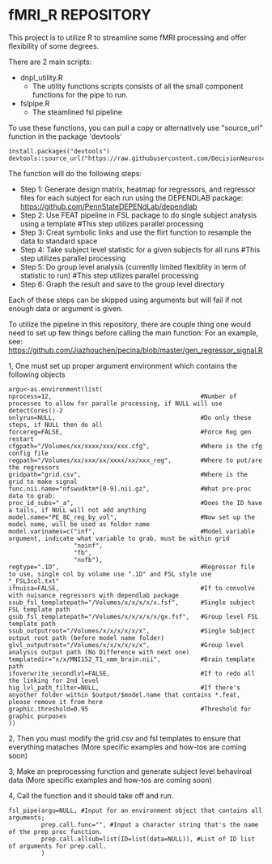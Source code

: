 # fMRI_R REPOSITORY

This project is to utilize R to streamline some fMRI processing and offer flexibility of some degrees.

There are 2 main scripts:
  - dnpl_utility.R
      - The utility functions scripts consists of all the small component functions for the pipe to run. 
  - fslpipe.R
      - The steamlined fsl pipeline

To use these functions, you can pull a copy or alternatively use "source_url" function in the package 'devtools'
```
install.packages("devtools")
devtools::source_url("https://raw.githubusercontent.com/DecisionNeurosciencePsychopathology/fMRI_R/master/dnpl_utility.R")
```

The function will do the following steps:
- Step 1: Generate design matrix, heatmap for regressors, and regressor files for each subject for each run using the DEPENDLAB package: https://github.com/PennStateDEPENdLab/dependlab
- Step 2: Use FEAT pipeline in FSL package to do single subject analysis using a template #This step utilizes parallel processing
- Step 3: Creat symbolic links and use the flirt function to resample the data to standard space
- Step 4: Take subject level statistic for a given subjects for all runs #This step utilizes parallel processing
- Step 5: Do group level analysis (currently limited flexiblity in term of statistic to run)  #This step utilizes parallel processing
- Step 6: Graph the result and save to the group level directory 

Each of these steps can be skipped using arguments but will fail if not enough data or argument is given. 

To utilize the pipeline in this repository, there are couple thing one would need to set up few things before calling the main function:
For an example, see: https://github.com/Jiazhouchen/pecina/blob/master/gen_regressor_signal.R

1, One must set up proper argument environment which contains the following objects
```
argu<-as.environment(list(
nprocess=12,                                         #Number of processes to allow for paralle processing, if NULL will use detectCores()-2
onlyrun=NULL,                                        #Do only these steps, if NULL then do all
forcereg=FALSE,                                      #Force Reg gen restart
cfgpath="/Volumes/xx/xxxx/xxx/xxx.cfg",              #Where is the cfg config file
regpath="/Volumes/xx/xxx/xx/xxxx/xx/xxx_reg",        #Where to put/are the regressors 
gridpath="grid.csv",                                 #Where is the grid to make signal
func.nii.name="nfswudktm*[0-9].nii.gz",              #What pre-proc data to grab:
proc_id_subs="_a",                                   #Does the ID have a tails, if NULL will not add anything
model.name="PE_8C_reg_by_vol",                       #Now set up the model name, will be used as folder name
model.varinames=c("inf",                             #Model variable argument, indicate what variable to grab, must be within grid
                  "noinf",
                  "fb",
                  "nofb"),
regtype=".1D",                                       #Regressor file to use, single col by volume use ".1D" and FSL style use "_FSL3col.txt"
ifnuisa=FALSE,                                       #If to convolve with nuisance regressors with dependlab package
ssub_fsl_templatepath="/Volumes/x/x/x/x/x.fsf",      #Single subject FSL template path
gsub_fsl_templatepath="/Volumes/x/x/x/x/x/gx.fsf",   #Group level FSL template path
ssub_outputroot="/Volumes/x/x/x/x/x/x",              #Single Subject output root path (before model name folder)
glvl_outputroot="/Volumes/x/x/x/x/x/x",              #Group level analysis output path (No Difference with next one)
templatedir="x/x/MNI152_T1_xmm_brain.nii",           #Brain template path
ifoverwrite_secondlvl=FALSE,                         #If to redo all the linking for 2nd level
hig_lvl_path_filter=NULL,                            #If there's anyother folder within $output/$model.name that contains *.feat, please remove it from here
graphic.threshold=0.95                               #Threshold for graphic purposes
))
```
2, Then you must modify the grid.csv and fsl templates to ensure that everything mataches
(More specific examples and how-tos are coming soon)

3, Make an preprocessing function and generate subject level behaviroal data
(More specific examples and how-tos are coming soon)

4, Call the function and it should take off and run. 
```
fsl_pipe(argu=NULL, #Input for an environment object that contains all arguments;
         prep.call.func="", #Input a character string that's the name of the prep proc function.
         prep.call.allsub=list(ID=list(data=NULL)), #List of ID list of arguments for prep.call.
         ) 
```

